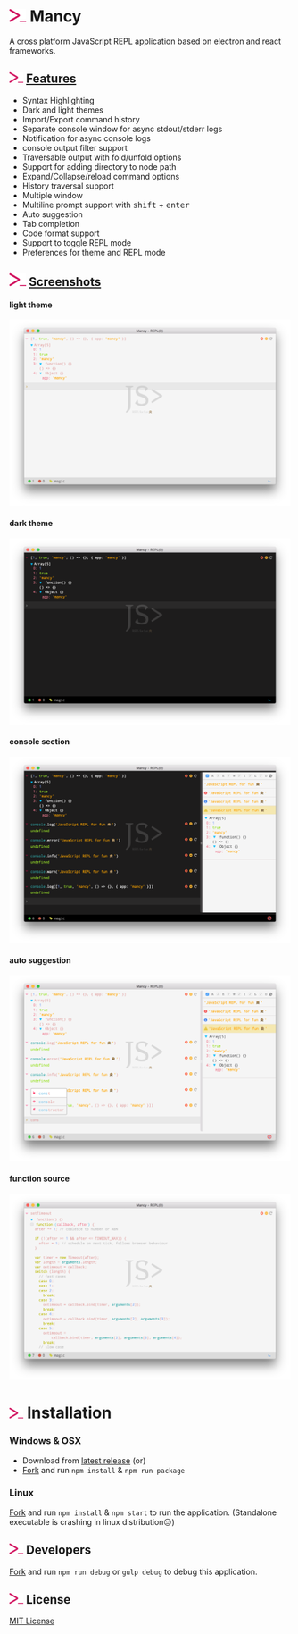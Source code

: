 # <img src="icons/mancy.png" width="30">&nbsp;Mancy

A cross platform JavaScript REPL application based on electron and react frameworks.

## <img src="icons/mancy.png" width="25">&nbsp;[Features](http://mancy-re.pl)

- Syntax Highlighting
- Dark and light themes
- Import/Export command history
- Separate console window for async stdout/stderr logs
- Notification for async console logs
- console output filter support
- Traversable output with fold/unfold options
- Support for adding directory to node path
- Expand/Collapse/reload command options
- History traversal support
- Multiple window
- Multiline prompt support with <kbd>shift</kbd> + <kbd>enter</kbd>
- Auto suggestion
- Tab completion
- Code format support
- Support to toggle REPL mode
- Preferences for theme and REPL mode

## <img src="icons/mancy.png" width="30">&nbsp;[Screenshots](http://mancy-re.pl)

#### light theme
<img src="images/light-theme.png">

#### dark theme
<img src="images/dark-theme.png">

#### console section
<img src="images/console-window.png">

#### auto suggestion
<img src="images/auto-suggestion.png">

#### function source
<img src="images/source.png">


# <img src="icons/mancy.png" width="25">&nbsp;Installation
### Windows & OSX
- Download from [latest release](https://github.com/princejwesley/Mancy/releases/latest) (or)
- [Fork](https://github.com/princejwesley/Mancy/) and run `npm install` & `npm run package`

### Linux
[Fork](https://github.com/princejwesley/Mancy/) and run `npm install` & `npm start` to run the application. (Standalone executable is crashing in linux distribution😔)

## <img src="icons/mancy.png" width="25">&nbsp;Developers

[Fork](https://github.com/princejwesley/Mancy/) and run `npm run debug` or `gulp debug` to debug this application.

## <img src="icons/mancy.png" width="25">&nbsp;License
[MIT License](https://github.com/princejwesley/Mancy/blob/master/LICENSE.md)
